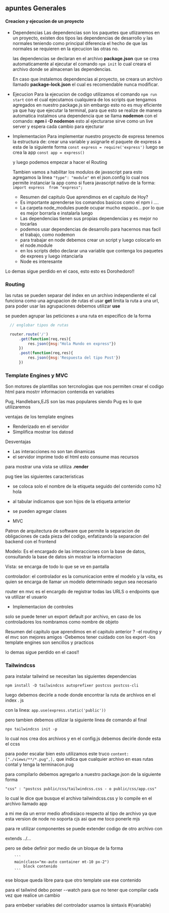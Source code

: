## apuntes Generales
#### Creacion y ejecucion de un proyecto
- Dependencias
  Las dependencias son los paquetes que utlizaremos en un proyecto, existen dos tipos las dependencias de desarrollo y las normales teniendo como principal diferencia el hecho de que las normales se requieren en la ejecucion las otras no.

  las dependencias se declaran en el archivo **package.json** que se crea automaticamente al ejecutar el comando 
  `npm init` lo cual creara el archivo donde se almacenan las dependencias.

  En caso que instalemos dependencias al proyecto, se creara un archivo llamado **package-lock.json** el  cual es recomendable nunca modificar.

 - Ejecucion 
   Para la ejecucion de codigo utilizamos el comando ``npm run start`` con el cual ejecutamos cualquiera de los scripts que tengamos agregados en nuestro package.js
   sin embargo esto no es muy eficiente ya que hay que ejecutar la terminal, para que esto se realize de manera automatica instalmos una dependencia que se llama  **nodemon**
   con el comando: **npm i -D nodemon** esto al ejecturarse sirve como un live server y espera cada cambio para ejecturar

 - Implementacion
   Para implementar nuestro proyecto de express tenemos la estructura de:
   crear una variable y asignarle el paquete de express a esta de la siguiente forma 
   ``const express = require('express')``
   luego se crea la app ``const app = express()``

   y luego podemos empezar a hacer el Routing 

   Tambien vamos a habilitar los modulos de javascript para esto agregamos la linea 
   ``"type": "module"`` en el json.config lo cual nos permite instanciar la app como si fuera javascript nativo de la forma: ``import express  from "express";``

   - Resumen del capitulo
    Que aprendimos en el capitulo de Hoy?
    * Es importante aprenderse los comandos basicos como el npm i ....
    * La carpeta node_modules puede ocupar mucho espacio... por lo que es mejor borrarla e instalarla luego
    * Las dependencias tienen sus propias dependencias y es mejor no tocarlas
    * podemos usar dependencias de desarrollo para hacernos mas facil el trabajo, como nodemon
    * para trabajar en node debemos crear un script y luego colocarlo en el node.module
    * en los scripts debo declarar una variable que contenga los paquetes de exprees y luego intanciarla
    * Node es interesante

Lo demas sigue perdido en el caos, esto esto es Dorohedoro!!



### Routing 

las rutas se pueden separar del index en un archivo independiente el cal funciona como una agrupacion de rutas 
el usar **get** limita la ruta a una url, para poder usar las agrupaciones debemos utilizar **use** 


se pueden agrupar las peticiones a una ruta en especifico de la forma


```javascript
  // englobar tipos de rutas

  router.route('/')
      .get(function(req,res){
          res.json({msg:"Hola Mundo en express"})
      })
      .post(function(req,res){
          res.json({msg:'Respuesta del tipo Post'})
      })
```

### Template Engines  y MVC

Son motores de plantillas son tercnologias que nos permiten crear el codigo html para mostrr informacion contenida en variables

Pug, Handlebars,EJS son las mas populares siendo Pug es lo que utilizaremos 

ventajas de los template engines
- Renderizado en el servidor
- Simplifica mostrar los datosd

Desventajas
- Las interacciones no son tan dinamicas
- el servidor imprime todo el html esto consume mas recursos 

para mostrar una vista se utiliza **.render**

pug tiee las siguientes caracteristicas

- se coloca solo el nombre de la etiqueta seguido del contenido como h2 hola
- al tabular indicamos que son hijos de la etiqueta anterior
- se pueden agregar clases 


- MVC 

Patron de arquitectura de software que permite la separacion de obligaciones de cada pieza del codigo, enfatizando la separacion del backend con el frontend 

Modelo: Es el encargado de las interacciones con la base de datos, consultando la base de datos sin mostrar la informacion

Vista: se encarga de todo lo que se ve en pantalla 

controlador: el controlador es la comunicacion entre el modelo y la vsita, es quien se encarga de llamar un modelo determinado segun sea necesario

router en mvc es el encargdo de registrar todas las URLS  o endpoints que va utilizar el usuario


- Implementacion de controles 

solo se puede tener un export default por archivo, en caso de los controladores los nombramos como nombre de objeto

   Resumen del capitulo
   que aprendimos en el capitulo anterior ?
   -el routing y el mvc son mejores amigos
   -Debemos tener cuidado con los export
   -los template engines son sencillos y practicos 

  lo demas sigue perdido en el caos!!

  ### Tailwindcss

   para instalar tailwind se necesitan las siguientes dependencias 

   ``npm install -D tailwindcss autoprefixer postcss postcss-cli``

luego debemos decirle a node donde encontrar la ruta de archivos  en el index . js

con la linea: ``app.use(express.static('public'))``

pero tambien debemos utilizar la siguiente linea de comando al final

``npx tailwindcss init -p``

lo cual nos crea dos archivos y en el config.js debemos decirle donde esta el ccss

para poder escalar bien esto utilizamos este truco
``content: ["./views/**/*.pug",],`` que indica que cualquier archivo en esas rutas contal y tenga la terminacon.pug 

para compilarlo debemos agregarlo a nuestro package.json de la siguiente forma

``"css" : "postcss public/css/tailwindcss.css - o public/css/app.css"``

lo cual le dice que busque el archivo tailwindcss.css y lo compile en el archivo llamado app


a mi me da un error medio afrodisiaco respecto al tipo de archivo ya que esta version de node no soporta cjs asi que me toco ponerle mjs

para re utilizar componentes se puede extender codigo de otro archivo con 

extends ../...

pero se debe definir por medio de un bloque de la forma 

        ```
        main(class="mx-auto container mt-10 px-2")
            block contenido
        ```
ese bloque queda libre para que otro template use ese contenido

para el tailwind debo poner --watch para que no tener que compilar cada vez que realice un cambio

para embeber variables del controlador usamos  la sintaxis #{variable}
